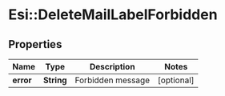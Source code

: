 # Esi::DeleteMailLabelForbidden

## Properties
Name | Type | Description | Notes
------------ | ------------- | ------------- | -------------
**error** | **String** | Forbidden message | [optional] 


